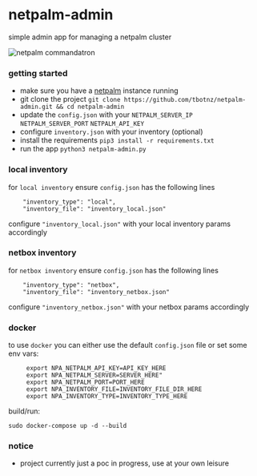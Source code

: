 # netpalm-admin
simple admin app for managing a netpalm cluster

![netpalm commandatron](/netpalm-admin.gif)

### getting started
- make sure you have a [netpalm](https://github.com/tbotnz/netpalm) instance running
- git clone the project ``` git clone https://github.com/tbotnz/netpalm-admin.git && cd netpalm-admin ```
- update the ```config.json``` with your ```NETPALM_SERVER_IP``` ```NETPALM_SERVER_PORT``` ```NETPALM_API_KEY```
- configure ```inventory.json``` with your inventory (optional)
- install the requirements ```pip3 install -r requirements.txt```
- run the app ```python3 netpalm-admin.py```

### local inventory
for ```local inventory``` ensure ```config.json``` has the following lines
```
    "inventory_type": "local",
    "inventory_file": "inventory_local.json"
```
configure ```"inventory_local.json"``` with your local inventory params accordingly

### netbox inventory
for ```netbox inventory``` ensure ```config.json``` has the following lines
```
    "inventory_type": "netbox",
    "inventory_file": "inventory_netbox.json"
```
configure ```"inventory_netbox.json"``` with your netbox params accordingly


### docker
to use ```docker``` you can either use the default ```config.json``` file or set some env vars:
```
     export NPA_NETPALM_API_KEY=API_KEY_HERE
     export NPA_NETPALM_SERVER=SERVER_HERE"
     export NPA_NETPALM_PORT=PORT_HERE
     export NPA_INVENTORY_FILE=INVENTORY_FILE_DIR_HERE
     export NPA_INVENTORY_TYPE=INVENTORY_TYPE_HERE
```
build/run:
```
sudo docker-compose up -d --build
```

### notice
- project currently just a poc in progress, use at your own leisure
